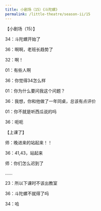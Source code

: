 ```yaml
---
title: 小剧场（15）《斗陀螺》
permalink: /little-theatre/season-ii/15
---
```


【小剧场（15）】

34：斗陀螺开始了

36：啊啊，老班长趋势了

32：啊！

01：有些人啊

36：你觉得34怎么样

01：你为什么要问我这个问题？

36：我想，你和他做了一年同桌，总该有点评价

01：你不就是听西瓜说的吗

36：呃呃

【上课了】

师：晚进来的站起来！！

36：41,43，站起来

师：你们怎么迟到了

……

23：所以下课时不该出教室

36：斗陀螺不就得了吗

34：哈
